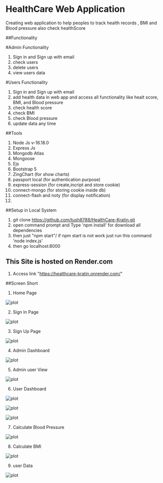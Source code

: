 # HealthCare Web Application 
Creating web application to help peoples to track  health records , BMI and Blood pressure also check healthScore 

##Functionality

#Admin Functionality
1. Sign in and Sign up with email
2. check users
3. delete users
4. view users data

#Users Functionality
1. Sign in and Sign up with email
2. add health data in web app and access all functionality like healt score, BMI, and Blood pressure 
3. check health score
4. check BMI 
5. check Blood pressure 
6. update data any time
  
##Tools 
1. Node Js  v-16.18.0
2. Express Js
3. Mongodb Atlas
4. Mongoose
5. Ejs 
6. Bootstrap 5
7. ZingChart (for show charts)
8. passport local (for authentication purpose)
9. express-session (for create,incript and store cookie)
10. connect-mongo (for storing cookie inside db)
11. connect-flash and noty (for display notification)
12. 


##Setup in Local System

1. git clone https://github.com/tush8788/HealthCare-Kratin.git
2. open command prompt and Type 'npm install' for download all dependencies
3. then just "npm start"/ if npm start is not work just run this command 'node index.js'
4. then go localhost:8000


## This Site is hosted on Render.com
1. Access link "https://healthcare-kratin.onrender.com/"



##Screen Short

1. Home Page

![plot](./assets/screenshort/homePage.png)

2. Sign In Page 

![plot](./assets/screenshort/signin.png)

3. Sign Up Page

![plot](./assets/screenshort/signup.png)

4. Admin Dashboard

 ![plot](./assets/screenshort/adminDashboard.png)

5. Admin user View 

![plot](./assets/screenshort/adminViewUser.png)

6. User Dashboard

![plot](./assets/screenshort/userDashboard.png)

![plot](./assets/screenshort/userDashboard1.png)

![plot](./assets/screenshort/userDashboard2.png)

7. Calculate Blood Pressure

![plot](./assets/screenshort/bloodpressure.png)

8. Calculate BMI

![plot](./assets/screenshort/BMI%20.png)

9. user Data

![plot](./assets/screenshort/create.png)
